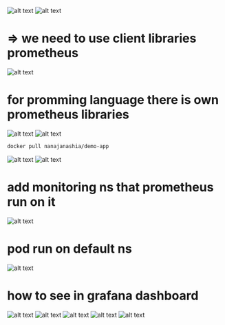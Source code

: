![alt text](image.png)
![alt text](image-1.png)
# => we need to use client libraries prometheus 
![alt text](image-2.png)
# for promming language there is own prometheus libraries
![alt text](image-3.png)
![alt text](image-4.png)
```bash 
docker pull nanajanashia/demo-app
```
![alt text](image-5.png)
![alt text](image-6.png)
# add monitoring ns that prometheus run on it
![alt text](image-7.png)
# pod run on default ns 
![alt text](image-8.png)
# how to see in grafana dashboard
![alt text](image-9.png)
![alt text](image-10.png)
![alt text](image-11.png)
![alt text](image-12.png)
![alt text](image-13.png)
